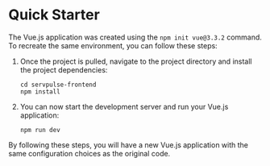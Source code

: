# Quick Starter

The Vue.js application was created using the `npm init vue@3.3.2` command. To recreate the same environment, you can follow these steps:

1. Once the project is pulled, navigate to the project directory and install the project dependencies:
   ```
   cd servpulse-frontend
   npm install
   ```

2. You can now start the development server and run your Vue.js application:
   ```
   npm run dev
   ```

By following these steps, you will have a new Vue.js application with the same configuration choices as the original code.
